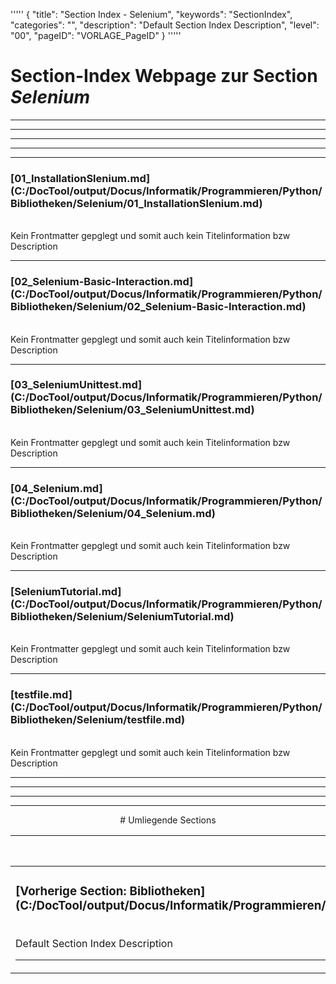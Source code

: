 '''''
{
"title": "Section Index - Selenium",
"keywords": "SectionIndex",
"categories": "",
"description": "Default Section Index Description",
"level": "00",
"pageID": "VORLAGE_PageID"
}
'''''


<h1>Section-Index Webpage zur Section <i>Selenium</i></h1>

<hr><hr><hr><hr><hr>


<h3>[01_InstallationSlenium.md](C:/DocTool/output/Docus/Informatik/Programmieren/Python/Bibliotheken/Selenium/01_InstallationSlenium.md)</h3><br>Kein Frontmatter gepglegt und somit auch kein Titelinformation bzw Description<hr>


<h3>[02_Selenium-Basic-Interaction.md](C:/DocTool/output/Docus/Informatik/Programmieren/Python/Bibliotheken/Selenium/02_Selenium-Basic-Interaction.md)</h3><br>Kein Frontmatter gepglegt und somit auch kein Titelinformation bzw Description<hr>


<h3>[03_SeleniumUnittest.md](C:/DocTool/output/Docus/Informatik/Programmieren/Python/Bibliotheken/Selenium/03_SeleniumUnittest.md)</h3><br>Kein Frontmatter gepglegt und somit auch kein Titelinformation bzw Description<hr>


<h3>[04_Selenium.md](C:/DocTool/output/Docus/Informatik/Programmieren/Python/Bibliotheken/Selenium/04_Selenium.md)</h3><br>Kein Frontmatter gepglegt und somit auch kein Titelinformation bzw Description<hr>


<h3>[SeleniumTutorial.md](C:/DocTool/output/Docus/Informatik/Programmieren/Python/Bibliotheken/Selenium/SeleniumTutorial.md)</h3><br>Kein Frontmatter gepglegt und somit auch kein Titelinformation bzw Description<hr>


<h3>[testfile.md](C:/DocTool/output/Docus/Informatik/Programmieren/Python/Bibliotheken/Selenium/testfile.md)</h3><br>Kein Frontmatter gepglegt und somit auch kein Titelinformation bzw Description<hr><center><hr><hr><hr> # Umliegende Sections
 </h2><br><table><thead> <tr> <th><center>Vorgelagerte Section</center></th> <th><center>Nachgelagerte Section</center></th></tr></thead><tbody><tr><td><h3>[Vorherige Section: Bibliotheken](C:/DocTool/output/Docus/Informatik/Programmieren/Python/Bibliotheken/SectionIndex_DocTooloutputDocusInformatikProgrammierenPythonBibliotheken.html)</h3><br>Default Section Index Description<hr></td><td>Es gibt keine Subfolder</td></tr></tbody></table>
